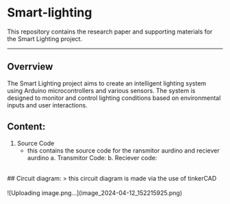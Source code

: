 # Smart-lighting

This repository contains the research paper and supporting materials for the Smart Lighting project.

-----------------------------------------------------
## Overrview
The Smart Lighting project aims to create an intelligent lighting system using Arduino microcontrollers and various sensors. The system is designed to monitor and control lighting conditions based on environmental inputs and user interactions.

## Content:
1. Source Code
   - this contains the source code for the ransmitor aurdino and reciever aurdino
        a. Transmitor Code:
        b. Reciever code:
<br>
## Circuit diagram:
> this circuit diagram is made via the use of tinkerCAD <br>
<br>![Uploading image.png…](image_2024-04-12_152215925.png)
